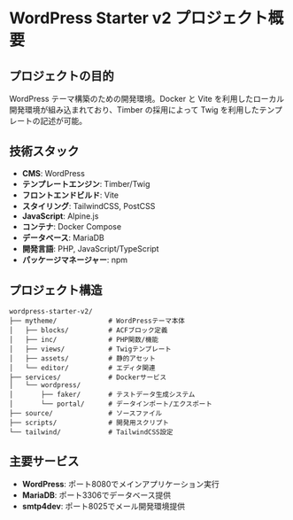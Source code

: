 # WordPress Starter v2 プロジェクト概要

## プロジェクトの目的
WordPress テーマ構築のための開発環境。Docker と Vite を利用したローカル開発環境が組み込まれており、Timber の採用によって Twig を利用したテンプレートの記述が可能。

## 技術スタック
- **CMS**: WordPress
- **テンプレートエンジン**: Timber/Twig
- **フロントエンドビルド**: Vite
- **スタイリング**: TailwindCSS, PostCSS
- **JavaScript**: Alpine.js
- **コンテナ**: Docker Compose
- **データベース**: MariaDB
- **開発言語**: PHP, JavaScript/TypeScript
- **パッケージマネージャー**: npm

## プロジェクト構造
```
wordpress-starter-v2/
├── mytheme/             # WordPressテーマ本体
│   ├── blocks/          # ACFブロック定義
│   ├── inc/             # PHP関数/機能
│   ├── views/           # Twigテンプレート
│   ├── assets/          # 静的アセット
│   └── editor/          # エディタ関連
├── services/            # Dockerサービス
│   └── wordpress/       
│       ├── faker/       # テストデータ生成システム
│       └── portal/      # データインポート/エクスポート
├── source/              # ソースファイル
├── scripts/             # 開発用スクリプト
└── tailwind/            # TailwindCSS設定
```

## 主要サービス
- **WordPress**: ポート8080でメインアプリケーション実行
- **MariaDB**: ポート3306でデータベース提供
- **smtp4dev**: ポート8025でメール開発環境提供